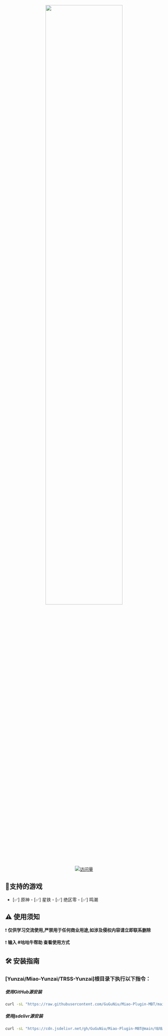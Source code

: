 <p align="center">
  <img src="https://s2.loli.net/2025/04/13/vmLCJ54kUWxB83f.png" width="70%">
</p>

<div align="center"> 
  
  [![访问量](https://profile-counter.glitch.me/Miao-Plugin-MBT-2/count.svg)](https://github.com/GuGuNiu/Miao-Plugin-MBT-2)
  
</div>

## 📄支持的游戏
- [✅] 原神   - [✅] 星铁    - [✅] 绝区零  - [✅] 鸣潮


## ⚠️ 使用须知

❗ **仅供学习交流使用,严禁用于任何商业用途,如涉及侵权内容请立即联系删除**

❗ **输入 #咕咕牛帮助 查看使用方式**

## 🛠️ 安装指南

###  [Yunzai/Miao-Yunzai/TRSS-Yunzai]根目录下执行以下指令：

##### 使用GitHub源安装
```bash
curl -sL "https://raw.githubusercontent.com/GuGuNiu/Miao-Plugin-MBT/main/咕咕牛图库下载器.js" -o "./plugins/example/咕咕牛图库下载器.js"
```

##### 使用jsdelivr源安装
```bash
curl -sL "https://cdn.jsdelivr.net/gh/GuGuNiu/Miao-Plugin-MBT@main/咕咕牛图库下载器.js" -o "./plugins/example/咕咕牛图库下载器.js"
```
